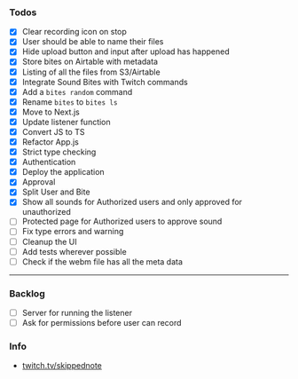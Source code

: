 
### Todos

- [x] Clear recording icon on stop
- [x] User should be able to name their files
- [x] Hide upload button and input after upload has happened
- [x] Store bites on Airtable with metadata
- [x] Listing of all the files from S3/Airtable
- [x] Integrate Sound Bites with Twitch commands
- [x] Add a `bites random` command
- [x] Rename `bites` to `bites ls`
- [x] Move to Next.js
- [x] Update listener function
- [x] Convert JS to TS
- [x] Refactor App.js
- [x] Strict type checking
- [x] Authentication
- [x] Deploy the application
- [x] Approval
- [x] Split User and Bite
- [x] Show all sounds for Authorized users and only approved for unauthorized
- [ ] Protected page for Authorized users to approve sound
- [ ] Fix type errors and warning
- [ ] Cleanup the UI
- [ ] Add tests wherever possible
- [ ] Check if the webm file has all the meta data

---

### Backlog

- [ ] Server for running the listener
- [ ] Ask for permissions before user can record

### Info

- [twitch.tv/skippednote](https://www.twitch.tv/skippednote)
